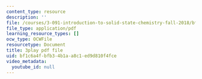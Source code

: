 ```yaml
---
content_type: resource
description: ''
file: /courses/3-091-introduction-to-solid-state-chemistry-fall-2018/bf1c6a4fbfb34b1aa8c1ed9d810f4fce_wX32hH138Ws.pdf
file_type: application/pdf
learning_resource_types: []
ocw_type: OCWFile
resourcetype: Document
title: 3play pdf file
uid: bf1c6a4f-bfb3-4b1a-a8c1-ed9d810f4fce
video_metadata:
  youtube_id: null
---
```

